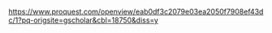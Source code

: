 https://www.proquest.com/openview/eab0df3c2079e03ea2050f7908ef43dc/1?pq-origsite=gscholar&cbl=18750&diss=y
